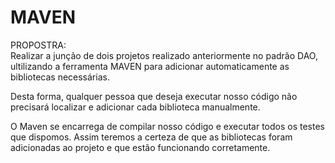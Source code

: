 <h1> MAVEN </H1>

PROPOSTRA: <br>
Realizar a junção de dois projetos realizado anteriormente no padrão DAO, ultilizando a ferramenta MAVEN para adicionar automaticamente as bibliotecas necessárias.

Desta forma, qualquer pessoa que deseja executar nosso código não precisará localizar e adicionar cada biblioteca manualmente.

O Maven se encarrega de compilar nosso código e executar todos os testes que dispomos. Assim teremos a certeza de que as bibliotecas foram adicionadas ao projeto e que estão funcionando corretamente.
